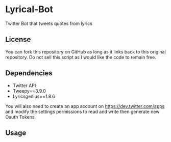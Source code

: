 # Lyrical-Bot
 Twitter Bot that tweets quotes from lyrics 


License
------------

You can fork this repository on GitHub as long as it links back to this original repository. Do not sell this script as I would like the code to remain free.

Dependencies
------------

  * Twitter API
  * Tweepy==3.9.0
  * Lyricsgenius==1.8.6

You will also need to create an app account on https://dev.twitter.com/apps and modify the settings permissions to read and write then generate new Oauth Tokens.

Usage
------------

